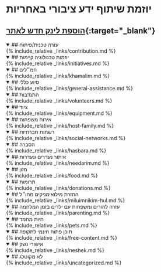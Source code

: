 ---
---
# **יוזמת שיתוף ידע ציבורי באחריות**

## [הוספת לינק חדש לאתר](<https://docs.google.com/forms/d/e/1FAIpQLSeZsW9WkleVF7-9Wtx6JKWTw9cInqJEpMocR54tZkwjAXPxRg/viewform>){:target="_blank"}

<details class="links-section" open>
<summary class="links-section-title" markdown="1">
## עזרה טכנית/פיתוח
</summary>
<div class="links-section-content" markdown="1">
{% include_relative _links/contribution.md %}
</div>
</details>

<details class="links-section" open>
<summary class="links-section-title" markdown="1">
## יוזמות טכנולוגיה קיימות
</summary>
<div class="links-section-content" markdown="1">
{% include_relative _links/initiatives.md %}
</div>
</details>

<details class="links-section" open>
<summary class="links-section-title" markdown="1">
## חמ״לים
</summary>
<div class="links-section-content" markdown="1">
{% include_relative _links/khamalim.md %}
</div>
</details>

<details class="links-section" open>
<summary class="links-section-title" markdown="1">
## סיוע כללי
</summary>
<div class="links-section-content" markdown="1">
{% include_relative _links/general-assistance.md %}
</div>
</details>

<details class="links-section" open>
<summary class="links-section-title" markdown="1">
## התנדבות
</summary>
<div class="links-section-content" markdown="1">
{% include_relative _links/volunteers.md %}
</div>
</details>

<details class="links-section" open>
<summary class="links-section-title" markdown="1">
## ציוד
</summary>
<div class="links-section-content" markdown="1">
{% include_relative _links/equipment.md %}
</div>
</details>

<details class="links-section" open>
<summary class="links-section-title" markdown="1">
## אירוח משפחות
</summary>
<div class="links-section-content" markdown="1">
{% include_relative _links/host-family.md %}
</div>
</details>

<details class="links-section" open>
<summary class="links-section-title" markdown="1">
## רשתות חברתיות
</summary>
<div class="links-section-content" markdown="1">
{% include_relative _links/social-networks.md %}
</div>
</details>

<details class="links-section" open>
<summary class="links-section-title" markdown="1">
## הסברה
</summary>
<div class="links-section-content" markdown="1">
{% include_relative _links/hasbara.md %}
</div>
</details>

<details class="links-section" open>
<summary class="links-section-title" markdown="1">
## איתור נעדרים ונעדרות
</summary>
<div class="links-section-content" markdown="1">
{% include_relative _links/needarim.md %}
</div>
</details>

<details class="links-section" open>
<summary class="links-section-title" markdown="1">
## מזון
</summary>
<div class="links-section-content" markdown="1">
{% include_relative _links/food.md %}
</div>
</details>

<details class="links-section" open>
<summary class="links-section-title" markdown="1">
## תרומות
</summary>
<div class="links-section-content" markdown="1">
{% include_relative _links/donations.md %}
</div>
</details>

<details class="links-section" open>
<summary class="links-section-title" markdown="1">
## החזרת מילואימניקים מחו״ל

</summary>
<div class="links-section-content" markdown="1">
{% include_relative _links/miluimnikim-hul.md %}
</div>
</details>

<details class="links-section" open>
<summary class="links-section-title" markdown="1">
## עזרה להורים ומשפחות עם ילדים בזמן המלחמה
</summary>
<div class="links-section-content" markdown="1">
{% include_relative _links/parenting.md %}
</div>
</details>

<details class="links-section" open>
<summary class="links-section-title" markdown="1">
## חיות מחמד
</summary>
<div class="links-section-content" markdown="1">
{% include_relative _links/pets.md %}
</div>
</details>

<details class="links-section" open>
<summary class="links-section-title" markdown="1">
## תוכן פתוח חינמי לתקופה
</summary>
<div class="links-section-content" markdown="1">
{% include_relative _links/free-content.md %}
</div>
</details>

<details class="links-section" open>
<summary class="links-section-title" markdown="1">
## אישורי נשק
</summary>
<div class="links-section-content" markdown="1">
{% include_relative _links/neshek.md %}
</div>
</details>

<details class="links-section" open>
<summary class="links-section-title" markdown="1">
## לא מקוטלג
</summary>
<div class="links-section-content" markdown="1">
{% include_relative _links/uncategorized.md %}
</div>
</details>
